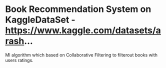 # Book Recommendation System on KaggleDataSet - https://www.kaggle.com/datasets/arash...
Ml algorithm which based on Collaborative Filtering to filterout books with users ratings.
